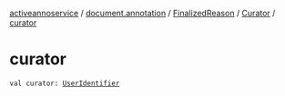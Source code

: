 [activeannoservice](../../../index.md) / [document.annotation](../../index.md) / [FinalizedReason](../index.md) / [Curator](index.md) / [curator](./curator.md)

# curator

`val curator: `[`UserIdentifier`](../../../project.userroles/-user-identifier.md)